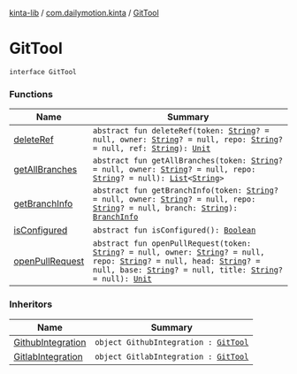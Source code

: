 [kinta-lib](../../index.md) / [com.dailymotion.kinta](../index.md) / [GitTool](./index.md)

# GitTool

`interface GitTool`

### Functions

| Name | Summary |
|---|---|
| [deleteRef](delete-ref.md) | `abstract fun deleteRef(token: `[`String`](https://kotlinlang.org/api/latest/jvm/stdlib/kotlin/-string/index.html)`? = null, owner: `[`String`](https://kotlinlang.org/api/latest/jvm/stdlib/kotlin/-string/index.html)`? = null, repo: `[`String`](https://kotlinlang.org/api/latest/jvm/stdlib/kotlin/-string/index.html)`? = null, ref: `[`String`](https://kotlinlang.org/api/latest/jvm/stdlib/kotlin/-string/index.html)`): `[`Unit`](https://kotlinlang.org/api/latest/jvm/stdlib/kotlin/-unit/index.html) |
| [getAllBranches](get-all-branches.md) | `abstract fun getAllBranches(token: `[`String`](https://kotlinlang.org/api/latest/jvm/stdlib/kotlin/-string/index.html)`? = null, owner: `[`String`](https://kotlinlang.org/api/latest/jvm/stdlib/kotlin/-string/index.html)`? = null, repo: `[`String`](https://kotlinlang.org/api/latest/jvm/stdlib/kotlin/-string/index.html)`? = null): `[`List`](https://kotlinlang.org/api/latest/jvm/stdlib/kotlin.collections/-list/index.html)`<`[`String`](https://kotlinlang.org/api/latest/jvm/stdlib/kotlin/-string/index.html)`>` |
| [getBranchInfo](get-branch-info.md) | `abstract fun getBranchInfo(token: `[`String`](https://kotlinlang.org/api/latest/jvm/stdlib/kotlin/-string/index.html)`? = null, owner: `[`String`](https://kotlinlang.org/api/latest/jvm/stdlib/kotlin/-string/index.html)`? = null, repo: `[`String`](https://kotlinlang.org/api/latest/jvm/stdlib/kotlin/-string/index.html)`? = null, branch: `[`String`](https://kotlinlang.org/api/latest/jvm/stdlib/kotlin/-string/index.html)`): `[`BranchInfo`](../../com.dailymotion.kinta.integration.git.model/-branch-info/index.md) |
| [isConfigured](is-configured.md) | `abstract fun isConfigured(): `[`Boolean`](https://kotlinlang.org/api/latest/jvm/stdlib/kotlin/-boolean/index.html) |
| [openPullRequest](open-pull-request.md) | `abstract fun openPullRequest(token: `[`String`](https://kotlinlang.org/api/latest/jvm/stdlib/kotlin/-string/index.html)`? = null, owner: `[`String`](https://kotlinlang.org/api/latest/jvm/stdlib/kotlin/-string/index.html)`? = null, repo: `[`String`](https://kotlinlang.org/api/latest/jvm/stdlib/kotlin/-string/index.html)`? = null, head: `[`String`](https://kotlinlang.org/api/latest/jvm/stdlib/kotlin/-string/index.html)`? = null, base: `[`String`](https://kotlinlang.org/api/latest/jvm/stdlib/kotlin/-string/index.html)`? = null, title: `[`String`](https://kotlinlang.org/api/latest/jvm/stdlib/kotlin/-string/index.html)`? = null): `[`Unit`](https://kotlinlang.org/api/latest/jvm/stdlib/kotlin/-unit/index.html) |

### Inheritors

| Name | Summary |
|---|---|
| [GithubIntegration](../../com.dailymotion.kinta.integration.github/-github-integration/index.md) | `object GithubIntegration : `[`GitTool`](./index.md) |
| [GitlabIntegration](../../com.dailymotion.kinta.integration.gitlab/-gitlab-integration/index.md) | `object GitlabIntegration : `[`GitTool`](./index.md) |
